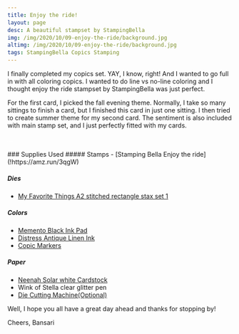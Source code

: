```yaml
---
title: Enjoy the ride!
layout: page
desc: A beautiful stampset by StampingBella
img: /img/2020/10/09-enjoy-the-ride/background.jpg
altimg: /img/2020/10/09-enjoy-the-ride/background.jpg
tags: StampingBella Copics Stamping
---
```


I finally completed my copics set. YAY, I know, right! And I wanted to go full in with all coloring copics. I wanted to do line vs no-line coloring and I thought enjoy the ride stampset by StampingBella was just perfect.

For the first card, I picked the fall evening theme. Normally, I take so many sittings to finish a card, but I finished this card in just one sitting. I then tried to create summer theme for my second card. The sentiment is also included with main stamp set, and I just perfectly fitted with my cards. 

<div class="col-12">
    <div class="card-columns">
        <img src="/img/lazyload-ph.png" data-src="/img/2020/10/09-enjoy-the-ride/1b.jpg" class="img-fluid mx-auto d-block lazyload" alt="sanfran" />
        <img src="/img/lazyload-ph.png" data-src="/img/2020/10/09-enjoy-the-ride/1a.jpg" class="img-fluid mx-auto d-block lazyload" alt="sanfran" />
        <img src="/img/lazyload-ph.png" data-src="/img/2020/10/09-enjoy-the-ride/1c.jpg" class="img-fluid mx-auto d-block lazyload" alt="sanfran" />
    </div>
</div>
<br>
### Supplies Used
##### Stamps
 - [Stamping Bella Enjoy the ride](!https://amz.run/3qgW)

##### Dies
 - [My Favorite Things A2 stitched rectangle stax set 1](!https://mftstamps.com/products/a2-stitched-rectangle-stax-set-2-die-namics)

##### Colors
 - [Memento Black Ink Pad](!https://amz.run/3qfD)
 - [Distress Antique Linen Ink](!https://amz.run/3qgY)
 - [Copic Markers](!https://www.amazon.com/Tombow-56185-Markers-10-Pack-Blendable/dp/B00JVB8FBA)

##### Paper
 - [Neenah Solar white Cardstock](!https://www.joann.com/classic-crest-250-pk-8.5x11-cardstocks-solar-white/15722937.html)
 - Wink of Stella clear glitter pen
 - [Die Cutting Machine(Optional)](!https://www.amazon.com/Sizzix-660425-Machine-8-Inch-White/dp/B00R50G34U)

Well, I hope you all have a great day ahead and thanks for stopping by!

Cheers,
Bansari